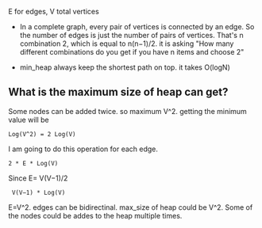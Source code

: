 E for edges, V total vertices

- In a complete graph, every pair of vertices is connected by an edge. So the number of edges is just the number of pairs of vertices. 
 That's  n combination 2, which is equal to n(n−1)/2.
  it is asking "How many different combinations do you get if you have n items and choose 2"

- min_heap always keep the shortest path on top. it takes O(logN)

## What is the maximum size of heap can get?

Some nodes can be added twice. so maximum V^2. getting the minimum value will be 

    Log(V^2) = 2 Log(V)

I am going to do this operation for each edge. 

    2 * E * Log(V)

Since E=  V(V−1)/2

     V(V−1) * Log(V)

 E=V^2. edges can be bidirectinal. max_size of heap could be V^2. Some of the nodes could be addes to the heap multiple times. 
